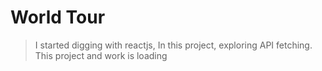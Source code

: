 # World Tour

> I started digging with reactjs, In this project, exploring API fetching. 
This project
> and work is loading
